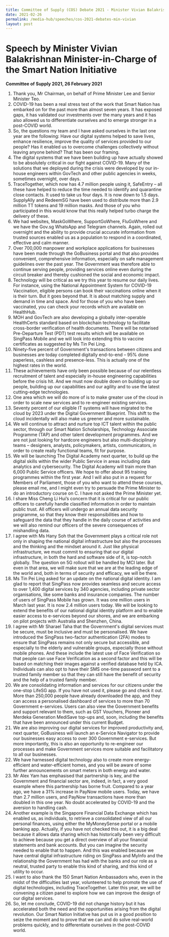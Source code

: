 ```yaml
---
title: Committee of Supply (COS) Debate 2021 - Minister Vivian Balakrishnan
date: 2021-02-26
permalink: /media-hub/speeches/cos-2021-debates-min-vivian
layout: post
---
```

# Speech by Minister Vivian Balakrishnan Minister-in-Charge of the Smart Nation Initiative

**Committee of Supply 2021, 26 February 2021**


1. Thank you, Mr Chairman, on behalf of Prime Minister Lee and Senior Minister Teo.
2. COVID-19 has been a real stress test of the work that Smart Nation has embarked on for the past more than almost seven years. It has exposed gaps, it has validated our investments over the many years and it has also allowed us to differentiate ourselves and to emerge stronger in a post-COVID world.
3. So, the questions my team and I have asked ourselves in the last one year are the following: Have our digital systems helped to save lives, enhance resilience, improve the quality of services provided to our people? Has it enabled us to overcome challenges collectively without leaving anyone behind? That has been our framing.
4. The digital systems that we have been building up have actually showed to be absolutely critical in our fight against COVID-19. Many of the solutions that we deployed during the crisis were developed by our in-house engineers within GovTech and other public agencies in weeks, sometimes overnight, over days.
5. TraceTogether, which now has 4.7 million people using it, SafeEntry – all these have helped to reduce the time needed to identify and quarantine close contacts. It used to take us four days. It is now down to 1.5 days. SupplyAlly and RedeemSG have been used to distribute more than 2.9 million TT tokens and 19 million masks. And those of you who participated in this would know that this really helped turbo charge the delivery of these.
6. We had websites, MaskGoWhere, SupportGoWhere, FluGoWhere and we have the Gov.sg WhatsApp and Telegram channels. Again, rolled out overnight and the ability to provide crucial accurate information from trusted sources enabled us as a population to respond in a coordinated, effective and calm manner.
7. Over 700,000 manpower and workplace applications for businesses have been made through the GoBusiness portal and that also provides convenient, comprehensive information, especially on safe management guidelines over the past year. The Government was therefore able to continue serving people, providing services online even during the circuit breaker and thereby cushioned the social and economic impact.
8. Technology will be critical as we try this year to resume our daily lives. For instance, using the National Appointment System for COVID-19 Vaccination, eligible persons can book their vaccinations online when it is their turn. But it goes beyond that. It is about matching supply and demand in time and space. And for those of you who have been vaccinated, you can check your records which are available on HealthHub.
9. MOH and GovTech are also developing a globally inter-operable HealthCerts standard based on blockchain technology to facilitate cross-border verification of health documents. There will be notarised Pre-Departure Test (PDT) test results which will be available on SingPass Mobile and we will look into extending this to vaccine certificates as suggested by Ms Tin Pei Ling.
10. Ninety-five percent of Government's transactions between citizens and businesses are today completed digitally end-to-end – 95% done paperless, cashless and presence-less. This is actually one of the highest rates in the world.
11. These achievements have only been possible because of our relentless recruitment of talent and especially in-house engineering capabilities before the crisis hit. And we must now double down on building up our people, building up our capabilities and our agility and to use the latest cutting-edge technologies.
12. One area which we will do more of is to make greater use of the cloud in order to scale new services and to re-engineer existing services.
13. Seventy percent of our eligible IT systems will have migrated to the cloud by 2023 under the Digital Government Blueprint. This shift to the cloud incidentally will also make us greener and more sustainable.
14. We will continue to attract and nurture top ICT talent within the public sector, through our Smart Nation Scholarships, Technology Associate Programme (TAP) and other talent development programmes. And we are not just looking for hardcore engineers but also multi-disciplinary teams – designers, analysts, policymakers, artists, communicators, in order to create really functional teams, fit for purpose.
15. We will be launching The Digital Academy next quarter, to build up the digital skills within the wider Public Service in areas including data analytics and cybersecurity. The Digital Academy will train more than 6,000 Public Service officers. We hope to offer about 95 training programmes within the first year. And I will also put in a request for Members of Parliament, those of you who want to attend these courses, please email me, and I might even try to persuade the Prime Minister to do an introductory course on C. I have not asked the Prime Minister yet.
16. I share Miss Cheng Li Hui’s concern that it is critical for our public officers to carefully handle classified information in order to maintain public trust. All officers will undergo an annual data security programme, so that they know their responsibilities and how to safeguard the data that they handle in the daily course of activities and we will also remind our officers of the severe consequences of mishandling data.
17. I agree with Ms Hany Soh that the Government plays a critical role not only in shaping the national digital infrastructure but also the processes and the thinking and the mindset around it. Just like physical infrastructure, we must commit to ensuring that our digital infrastructure, in both the hard and software side of it, is top-notch globally. The question on 5G rollout will be handled by MCI later. But even in that area, we will make sure that we are at the leading edge of the world and, both in terms of security and efficacy, we will be there.
18. Ms Tin Pei Ling asked for an update on the national digital identity. I am glad to report that SingPass now provides seamless and secure access to over 1,400 digital services by 340 agencies, including private sector organisations, like some banks and insurance companies. The number of users of SingPass Mobile has grown. It was one million users in March last year. It is now 2.4 million users today. We will be looking to extend the benefits of our national digital identity platform and to enable easier access to e-services beyond our shores, and we are embarking on pilot projects with Australia and Shenzhen, China.
19. I agree with Mr Sharael Taha that the Government's digital services must be secure, must be inclusive and must be personalised. We have introduced the SingPass two-factor authentication (2FA) modes to ensure that SingPass remains not only secure but accessible, and especially to the elderly and vulnerable groups, especially those without mobile phones. And these include the latest use of Face Verification so that people can use Face Verification as a second factor and this will be based on matching their images against a verified database held by ICA. Individuals can also opt to have their SMS one-time password sent to a trusted family member so that they can still have the benefit of security and the help of a trusted family member.
20. We are consolidating information and services for our citizens under the one-stop LifeSG app. If you have not used it, please go and check it out. More than 250,000 people have already downloaded the app, and they can access a personalised dashboard of services to more than 70 Government e-services. Users can also view the Government benefits and support relevant to them, such as GST Vouchers, Pioneer and Merdeka Generation MediSave top-ups and, soon, including the benefits that have been announced under this current Budget.
21. We are also improving our digital services for improved productivity and, next quarter, GoBusiness will launch an e-Service Navigator to provide our businesses easy access to over 300 Government e-services. But more importantly, this is also an opportunity to re-engineer our processes and make Government services more suitable and facilitatory to all our businesses.
22. We have harnessed digital technology also to create more energy-efficient and water-efficient homes, and you will be aware of some further announcements on smart meters in both energy and water.
23. Mr Alex Yam has emphasised that partnership is key, and the Government and financial sector are, indeed, in fact, a very good example where this partnership has borne fruit. Compared to a year ago, we have a 31% increase in PayNow mobile users. Today, we have than 2.7 million users, and PayNow transactions have more than doubled in this one year. No doubt accelerated by COVID-19 and the aversion to handling cash.
24. Another example is the Singapore Financial Data Exchange which has enabled us, as individuals, to retrieve a consolidated view of all our personal finances, using either the MyMoneySense portal or a mobile banking app. Actually, if you have not checked this out, it is a big deal because it allows data sharing which has historically been very difficult to achieve because you get a direct overview of all your financial statements and bank accounts. But you can imagine the security needed to enable that to happen. And this was enabled because we have central digital infrastructure riding on SingPass and MyInfo and the relationship the Government has had with the banks and our role as a neutral, trusted party to enable this kind of sharing, and this kind of utility to occur.
25. I want to also thank the 150 Smart Nation Ambassadors who, even in the midst of the difficulties last year, volunteered to help promote the use of digital technologies, including TraceTogether. Later this year, we will be convening a citizen panel to explore how we can improve the design of our digital services.
26. So, let me conclude, COVID-19 did not change history but it has accelerated both the need and the opportunities arising from the digital revolution. Our Smart Nation Initiative has put us in a good position to seize the moment and to prove that we can and do solve real-world problems quickly, and to differentiate ourselves in the post-COVID world.
